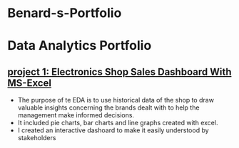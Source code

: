 # Benard-s-Portfolio
# Data Analytics Portfolio


## [project 1: Electronics Shop Sales Dashboard With MS-Excel](https://medium.com/@benadata/electronics-shop-sales-dashboard-with-ms-excel-babe7c759ffd)
* The purpose of te EDA is to use historical data of the shop to draw valuable insights concerning the brands dealt with to help the management make informed decisions.
* It included pie charts, bar charts and line graphs created with excel.
* I created an interactive dashoard to make it easily understood by stakeholders
